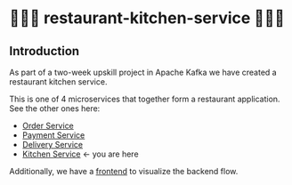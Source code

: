 # 👨‍🍳🍳 restaurant-kitchen-service 🍲👨‍🍳
## Introduction
As part of a two-week upskill project in Apache Kafka we have created a restaurant kitchen service.

This is one of 4 microservices that together form a restaurant application. See the other ones here:

- [Order Service](https://github.com/salt-community/restaurant-order-service)
- [Payment Service](https://github.com/salt-community/restaurant-payment-service)
- [Delivery Service](https://github.com/salt-community/restaurant-delivery-service)
- [Kitchen Service](https://github.com/salt-community/restaurant-kitchen-service) <- you are here

Additionally, we have a [frontend](https://github.com/salt-community/restaurant-frontend-simulation) to visualize the backend flow.
